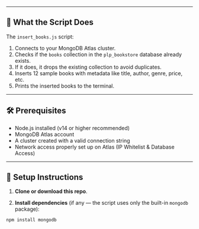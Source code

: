 
---

## 🚀 What the Script Does

The `insert_books.js` script:

1. Connects to your MongoDB Atlas cluster.
2. Checks if the `books` collection in the `plp_bookstore` database already exists.
3. If it does, it drops the existing collection to avoid duplicates.
4. Inserts 12 sample books with metadata like title, author, genre, price, etc.
5. Prints the inserted books to the terminal.

---

## 🛠️ Prerequisites

- Node.js installed (v14 or higher recommended)
- MongoDB Atlas account
- A cluster created with a valid connection string
- Network access properly set up on Atlas (IP Whitelist & Database Access)

---

## 🧩 Setup Instructions

1. **Clone or download this repo**.

2. **Install dependencies** (if any — the script uses only the built-in `mongodb` package):

```bash
npm install mongodb
